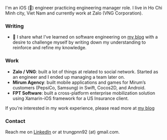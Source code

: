 I'm an iOS () engineer practicing engineering manager role. I live in Ho Chi Minh city, Viet Nam and currently work at Zalo (VNG Corporation).

### Writing
- 💬 I share what I've learned on software engineering on [my blog](https://trungpham.dev/) with a desire to challenge myself by writing down my understanding to reinforce and refine my knowledge.

### Work
- **Zalo / VNG**: built a lot of things at related to social network. Started as an engineer and I ended up managing a team later on.
- **Mirum Agency**: built mobile applications and games for Mirum’s customers (PepsiCo, Samsung) in Swift, Cocos2D, and Android.
- **FPT Software**: built a cross-platform enterprise mobilization solution using Xamarin-iOS framework for a US Insurance client.

If you're interested in my work experience, please read more at [my blog](https://trungpham.dev/)

### Contact

Reach me on [LinkedIn](https://www.linkedin.com/in/trungpnn/) or at trungpnn92 (at) gmail.com.

<!--
**eldesperado/eldesperado** is a ✨ _special_ ✨ repository because its `README.md` (this file) appears on your GitHub profile.
-->
